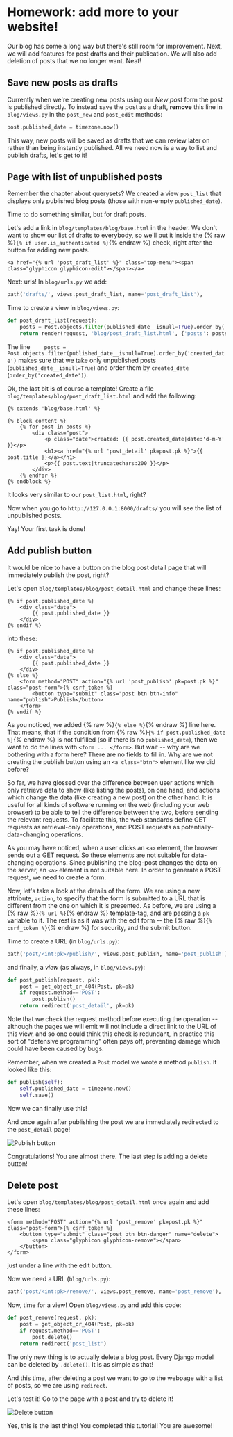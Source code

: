 # Homework: add more to your website!

Our blog has come a long way but there's still room for improvement. Next, we will add features for post drafts and their publication. We will also add deletion of posts that we no longer want. Neat!

## Save new posts as drafts

Currently when we're creating new posts using our *New post* form the post is published directly. To instead save the post as a draft, **remove** this line in `blog/views.py` in the `post_new` and `post_edit` methods:

```python
post.published_date = timezone.now()
```

This way, new posts will be saved as drafts that we can review later on rather than being instantly published. All we need now is a way to list and publish drafts, let's get to it!

## Page with list of unpublished posts

Remember the chapter about querysets? We created a view `post_list` that displays only published blog posts (those with non-empty `published_date`).

Time to do something similar, but for draft posts.

Let's add a link in `blog/templates/blog/base.html` in the header. We don't want to show our list of drafts to everybody, so we'll put it inside the {% raw %}`{% if user.is_authenticated %}`{% endraw %} check, right after the button for adding new posts.

```django
<a href="{% url 'post_draft_list' %}" class="top-menu"><span class="glyphicon glyphicon-edit"></span></a>
```

Next: urls! In `blog/urls.py` we add:

```python
path('drafts/', views.post_draft_list, name='post_draft_list'),
```

Time to create a view in `blog/views.py`:

```python
def post_draft_list(request):
    posts = Post.objects.filter(published_date__isnull=True).order_by('created_date')
    return render(request, 'blog/post_draft_list.html', {'posts': posts})
```

The line `    posts = Post.objects.filter(published_date__isnull=True).order_by('created_date')` makes sure that we take only unpublished posts (`published_date__isnull=True`) and order them by `created_date` (`order_by('created_date')`).

Ok, the last bit is of course a template! Create a file `blog/templates/blog/post_draft_list.html` and add the following:

```django
{% extends 'blog/base.html' %}

{% block content %}
    {% for post in posts %}
        <div class="post">
            <p class="date">created: {{ post.created_date|date:'d-m-Y' }}</p>
            <h1><a href="{% url 'post_detail' pk=post.pk %}">{{ post.title }}</a></h1>
            <p>{{ post.text|truncatechars:200 }}</p>
        </div>
    {% endfor %}
{% endblock %}
```

It looks very similar to our `post_list.html`, right?

Now when you go to `http://127.0.0.1:8000/drafts/` you will see the list of unpublished posts.

Yay! Your first task is done!

## Add publish button

It would be nice to have a button on the blog post detail page that will immediately publish the post, right?

Let's open `blog/templates/blog/post_detail.html` and change these lines:

```django
{% if post.published_date %}
    <div class="date">
        {{ post.published_date }}
    </div>
{% endif %}
```

into these:

```django
{% if post.published_date %}
    <div class="date">
        {{ post.published_date }}
    </div>
{% else %}
    <form method="POST" action="{% url 'post_publish' pk=post.pk %}" class="post-form">{% csrf_token %}
        <button type="submit" class="post btn btn-info" name="publish">Publish</button>
    </form>
{% endif %}
```

As you noticed, we added {% raw %}`{% else %}`{% endraw %} line here. That means, that if the condition from {% raw %}`{% if post.published_date %}`{% endraw %} is not fulfilled (so if there is no `published_date`), then we want to do the lines with `<form ... </form>`. But wait -- why are we bothering with a form here? There are no fields to fill in. Why are we not creating the publish button using an `<a class="btn">` element like we did before?

So far, we have glossed over the difference between user actions which only retrieve data to show (like listing the posts), on one hand, and actions which change the data (like creating a new post) on the other hand. It is useful for all kinds of software running on the web (including your web browser) to be able to tell the difference between the two, before sending the relevant requests. To facilitate this, the web standards define GET requests as retrieval-only operations, and POST requests as potentially-data-changing operations.

As you may have noticed, when a user clicks an `<a>` element, the browser sends out a GET request. So these elements are not suitable for data-changing operations. Since publishing the blog-post changes the data on the server, an `<a>` element is not suitable here. In order to generate a POST request, we need to create a form.

Now, let's take a look at the details of the form. We are using a new attribute, `action`, to specify that the form is submitted to a URL that is different from the one on which it is presented. As before, we are using a {% raw %}`{% url %}`{% endraw %} template-tag, and are passing a `pk` variable to it. The rest is as it was with the edit form -- the {% raw %}`{% csrf_token %}`{% endraw %} for security, and the submit button.

Time to create a URL (in `blog/urls.py`):

```python
path('post/<int:pk>/publish/', views.post_publish, name='post_publish'),
```

and finally, a *view* (as always, in `blog/views.py`):

```python
def post_publish(request, pk):
    post = get_object_or_404(Post, pk=pk)
    if request.method=='POST':
        post.publish()
    return redirect('post_detail', pk=pk)
```

Note that we check the request method before executing the operation -- although the pages we will emit will not include a direct link to the URL of this view, and so one could think this check is redundant, in practice this sort of "defensive programming" often pays off, preventing damage which could have been caused by bugs.

Remember, when we created a `Post` model we wrote a method `publish`. It looked like this:

```python
def publish(self):
    self.published_date = timezone.now()
    self.save()
```

Now we can finally use this!

And once again after publishing the post we are immediately redirected to the `post_detail` page!

![Publish button](images/publish2.png)

Congratulations! You are almost there. The last step is adding a delete button!

## Delete post

Let's open `blog/templates/blog/post_detail.html` once again and add these lines:

```django
<form method="POST" action="{% url 'post_remove' pk=post.pk %}" class="post-form">{% csrf_token %}
    <button type="submit" class="post btn btn-danger" name="delete">
        <span class="glyphicon glyphicon-remove"></span>
    </button>
</form>
```

just under a line with the edit button.

Now we need a URL (`blog/urls.py`):

```python
path('post/<int:pk>/remove/', views.post_remove, name='post_remove'),
```

Now, time for a view! Open `blog/views.py` and add this code:

```python
def post_remove(request, pk):
    post = get_object_or_404(Post, pk=pk)
    if request.method=='POST':
        post.delete()
    return redirect('post_list')
```

The only new thing is to actually delete a blog post. Every Django model can be deleted by `.delete()`. It is as simple as that!

And this time, after deleting a post we want to go to the webpage with a list of posts, so we are using `redirect`.

Let's test it! Go to the page with a post and try to delete it!

![Delete button](images/delete3.png)

Yes, this is the last thing! You completed this tutorial! You are awesome!
